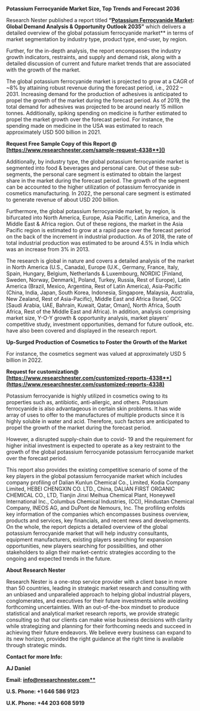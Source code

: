 ﻿**Potassium Ferrocyanide Market Size, Top Trends and Forecast 2036** 

Research Nester published a report titled **“[Potassium Ferrocyanide Market](https://www.researchnester.com/reports/potassium-ferrocyanide-market/4338): Global Demand Analysis & Opportunity Outlook 2035”** which delivers a detailed overview of the global potassium ferrocyanide market** in terms of market segmentation by industry type, product type, end-user, by region.

Further, for the in-depth analysis, the report encompasses the industry growth indicators, restraints, and supply and demand risk, along with a detailed discussion of current and future market trends that are associated with the growth of the market.

The global potassium ferrocyanide market is projected to grow at a CAGR of ~8% by attaining robust revenue during the forecast period, i.e., 2022 – 2031. Increasing demand for the production of adhesives is anticipated to propel the growth of the market during the forecast period. As of 2019, the total demand for adhesives was projected to be around nearly 15 million tonnes. Additionally, spiking spending on medicine is further estimated to propel the market growth over the forecast period. For instance, the spending made on medicine in the USA was estimated to reach approximately USD 500 billion in 2021. 

<a name="_hlk168911023"></a><a name="_hlk168911453"></a>**Request Free Sample Copy of this Report @ [https://www.researchnester.com/sample-request-4338**]()**

Additionally, by industry type, the global potassium ferrocyanide market is segmented into food & beverages and personal care. Out of these sub-segments, the personal care segment is estimated to obtain the largest share in the market during the forecast period. The growth of the segment can be accounted to the higher utilization of potassium ferrocyanide in cosmetics manufacturing. In 2022, the personal care segment is estimated to generate revenue of about USD 200 billion. 

Furthermore, the global potassium ferrocyanide market, by region, is bifurcated into North America, Europe, Asia Pacific, Latin America, and the Middle East & Africa region. Out of these regions, the market in the Asia Pacific region is estimated to grow at a rapid pace over the forecast period on the back of the increment in industrial production. As of 2018, the rate of total industrial production was estimated to be around 4.5% in India which was an increase from 3% in 2013. 

The research is global in nature and covers a detailed analysis of the market in North America (U.S., Canada), Europe (U.K., Germany, France, Italy, Spain, Hungary, Belgium, Netherlands & Luxembourg, NORDIC [Finland, Sweden, Norway, Denmark], Poland, Turkey, Russia, Rest of Europe), Latin America (Brazil, Mexico, Argentina, Rest of Latin America), Asia-Pacific (China, India, Japan, South Korea, Indonesia, Singapore, Malaysia, Australia, New Zealand, Rest of Asia-Pacific), Middle East and Africa (Israel, GCC [Saudi Arabia, UAE, Bahrain, Kuwait, Qatar, Oman], North Africa, South Africa, Rest of the Middle East and Africa). In addition, analysis comprising market size, Y-O-Y growth & opportunity analysis, market players’ competitive study, investment opportunities, demand for future outlook, etc. have also been covered and displayed in the research report.

**Up-Surged Production of Cosmetics to Foster the Growth of the Market**

For instance, the cosmetics segment was valued at approximately USD 5 billion in 2022. 

**Request for customization@ [https://www.researchnester.com/customized-reports-4338**](https://www.researchnester.com/customized-reports-4338)**

Potassium ferrocyanide is highly utilized in cosmetics owing to its properties such as, antibiotic, anti-allergic, and others. Potassium ferrocyanide is also advantageous in certain skin problems. It has wide array of uses to offer to the manufactures of multiple products since it is highly soluble in water and acid. Therefore, such factors are anticipated to propel the growth of the market during the forecast period. 

However, a disrupted supply-chain due to covid- 19 and the requirement for higher initial investment is expected to operate as a key restraint to the growth of the global potassium ferrocyanide potassium ferrocyanide market over the forecast period. 

This report also provides the existing competitive scenario of some of the key players in the global potassium ferrocyanide market which includes company profiling of Dal<a name="_hlk107320902"></a>ian Kunlun Chemical Co., Limited, Kodia Company Limited, HEBEI CHENGXIN CO. LTD., China, DALIAN FIRST ORGANIC CHEMICAL CO., LTD, Tianjin Jinxi Meihua Chemical Plant, Honeywell International Inc., Columbus Chemical Industries, (CCI), Hindustan Chemical Company, INEOS AG, and DuPont de Nemours, Inc. The profiling enfolds key information of the companies which encompasses business overview, products and services, key financials, and recent news and developments. On the whole, the report depicts a detailed overview of the global potassium ferrocyanide market that will help industry consultants, equipment manufacturers, existing players searching for expansion opportunities, new players searching for possibilities, and other stakeholders to align their market-centric strategies according to the ongoing and expected trends in the future.

<a name="_hlk168910495"></a>**About Research Nester**

Research Nester is a one-stop service provider with a client base in more than 50 countries, leading in strategic market research and consulting with an unbiased and unparalleled approach to helping global industrial players, conglomerates, and executives for their future investments while avoiding forthcoming uncertainties. With an out-of-the-box mindset to produce statistical and analytical market research reports, we provide strategic consulting so that our clients can make wise business decisions with clarity while strategizing and planning for their forthcoming needs and succeed in achieving their future endeavors. We believe every business can expand to its new horizon, provided the right guidance at the right time is available through strategic minds.

**Contact for more Info:**

**AJ Daniel**

**Email: [info@researchnester.com**](mailto:info@researchnester.com)**

**U.S. Phone: +1 646 586 9123** 

**U.K. Phone: +44 203 608 5919**
